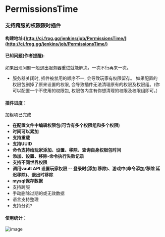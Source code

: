 # PermissionsTime
### 支持跨服的权限限时插件

#### 构建地址:[http://ci.frog.gg/jenkins/job/PermissionsTime/](http://ci.frog.gg/jenkins/job/PermissionsTime/)

#### 已知问题(作者提醒):

如果出现问题一般退出服务器重进就能解决。一次不行再来一次。

- 服务器关闭时, 插件被禁用的顺序不一, 会导致玩家有权限留存。 如果配置的权限包删掉了原来设置的权限, 会导致插件无法清理原有的权限及权限组。(你可以配置一个不使用的权限包, 权限包内含有你想清理的权限及权限组即可。)

#### 插件进度：

加粗项已完成

- **在配置文件中编辑权限包(可含有多个权限组和多个权限)**
- **时间可以累加**
- **支持重载**
- **支持UUID**
- **命令支持给玩家添加、设置、移除、查询自身权限包时间**
- **添加、设置、移除-命令执行失败记录**
- **支持不同世界权限**
- **调用vault API 设置玩家权限 -- 登录时(添加 移除)、游戏中(命令添加/移除 延迟移除)、退出时移除**
- **mysql保存数据**
- 支持跨服
- 手动删除过期的或无效数据
- 语言支持整理
- 支持分页?

#### 使用统计：
![image](http://i.mcstats.org/PermissionsTime/Global+Statistics.borderless.png)